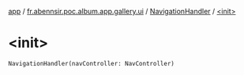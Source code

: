 [app](../../index.md) / [fr.abennsir.poc.album.app.gallery.ui](../index.md) / [NavigationHandler](index.md) / [&lt;init&gt;](./-init-.md)

# &lt;init&gt;

`NavigationHandler(navController: NavController)`